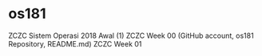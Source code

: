 # os181
ZCZC Sistem Operasi 2018 Awal (1)
ZCZC Week 00 (GitHub account, os181 Repository, README.md)
ZCZC Week 01

